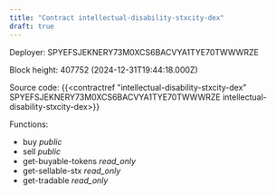 ```yaml
---
title: "Contract intellectual-disability-stxcity-dex"
draft: true
---
```

Deployer: SPYEFSJEKNERY73M0XCS6BACVYA1TYE70TWWWRZE


 



Block height: 407752 (2024-12-31T19:44:18.000Z)

Source code: {{<contractref "intellectual-disability-stxcity-dex" SPYEFSJEKNERY73M0XCS6BACVYA1TYE70TWWWRZE intellectual-disability-stxcity-dex>}}

Functions:

* buy _public_
* sell _public_
* get-buyable-tokens _read_only_
* get-sellable-stx _read_only_
* get-tradable _read_only_
